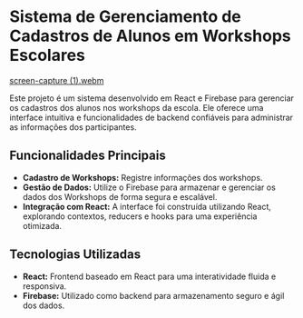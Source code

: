 # Sistema de Gerenciamento de Cadastros de Alunos em Workshops Escolares
[screen-capture (1).webm](https://github.com/leonardorimes/CadastrodePalestrasMicrolins/assets/67798915/cdd0f456-36c2-4143-a631-c6808fafda17)

Este projeto é um sistema desenvolvido em React e Firebase para gerenciar os cadastros dos alunos nos workshops da escola. Ele oferece uma interface intuitiva e funcionalidades de backend confiáveis para administrar as informações dos participantes.

## Funcionalidades Principais

- **Cadastro de Workshops:** Registre informações dos workshops.
- **Gestão de Dados:** Utilize o Firebase para armazenar e gerenciar os dados dos Workshops de forma segura e escalável.
- **Integração com React:** A interface foi construída utilizando React, explorando contextos, reducers e hooks para uma experiência otimizada.

## Tecnologias Utilizadas

- **React:** Frontend baseado em React para uma interatividade fluida e responsiva.
- **Firebase:** Utilizado como backend para armazenamento seguro e ágil dos dados.
